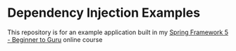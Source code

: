 # Dependency Injection Examples

This repository is for an example application built in my [Spring Framework 5 - Beginner to Guru](https://www.udemy.com/testing-spring-boot-beginner-to-guru/?couponCode=GITHUB_REPO) online course
